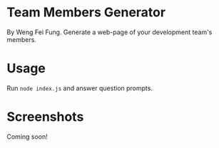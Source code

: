 Team Members Generator
===
By Weng Fei Fung. Generate a web-page of your development team's members.

Usage
===
Run ```node index.js``` and answer question prompts.

Screenshots
===
Coming soon!